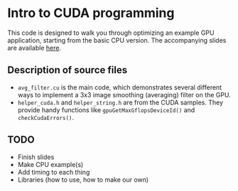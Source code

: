 # Intro to CUDA programming

This code is designed to walk you through optimizing an example GPU application, starting from the basic CPU version.  The accompanying slides are available [here](https://docs.google.com/presentation/d/1cHeB_jPzqN0Im98ECfBQDQwzlBp3nn0EZ-Yq1ZHGEwA/edit?usp=sharing).

## Description of source files

* `avg_filter.cu` is the main code, which demonstrates several different ways to implement a 3x3 image smoothing (averaging) filter on the GPU.
* `helper_cuda.h` and `helper_string.h` are from the CUDA samples.  They provide handy functions like `gpuGetMaxGflopsDeviceId()` and `checkCudaErrors()`.

## TODO

* Finish slides
* Make CPU example(s)
* Add timing to each thing
* Libraries (how to use, how to make our own)
